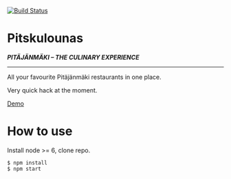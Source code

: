 [![Build Status](https://travis-ci.org/sirtawast/pitskulounas.svg?branch=master)](https://travis-ci.org/sirtawast/pitskulounas)

# Pitskulounas

_**PITÄJÄNMÄKI – THE CULINARY EXPERIENCE**_

---

All your favourite Pitäjänmäki restaurants in one place.

Very quick hack at the moment.

[Demo](https://sirtawast.github.io/pitskulounas)

# How to use

Install node >= 6, clone repo.
```
$ npm install
$ npm start
```
